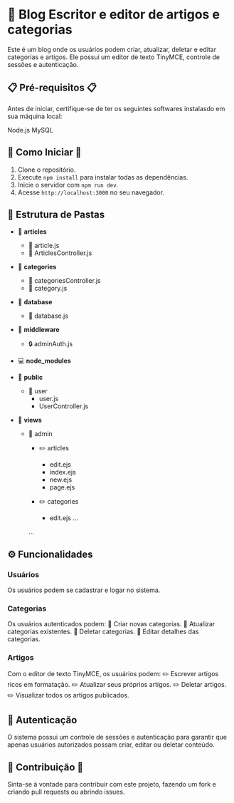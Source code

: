 # 📝 Blog Escritor e editor de artigos e categorias

Este é um blog onde os usuários podem criar, atualizar, deletar e editar categorias e artigos. Ele possui um editor de texto TinyMCE, controle de sessões e autenticação.

## 📋 Pré-requisitos 📋

Antes de iniciar, certifique-se de ter os seguintes softwares instalasdo em sua máquina local:

Node.js
MySQL

## 🚀 Como Iniciar 🚀

1. Clone o repositório.
2. Execute `npm install` para instalar todas as dependências.
3. Inicie o servidor com `npm run dev`.
4. Acesse `http://localhost:3000` no seu navegador.


## 📂 Estrutura de Pastas

- 📁 **articles**
  - 📄 article.js
  - 📄 ArticlesController.js
  
- 📁 **categories**
  - 📄 categoriesController.js
  - 📄 category.js
  
- 📁 **database**
  - 📄 database.js
  
- 📁 **middleware**
  - 🔒 adminAuth.js
  
- 💻 **node_modules**

- 👥 **public**
  - 👤 user
    - user.js
    - UserController.js
    
- 👀 **views**
  - 🔐 admin
    - ✏️ articles 
      - edit.ejs 
      - index.ejs 
      - new.ejs 
      - page.ejs
      
    - ✏️ categories 
      - edit.ejs 
      ...
      
    ...
    
## ⚙️ Funcionalidades

### Usuários

Os usuários podem se cadastrar e logar no sistema.

### Categorias 

Os usuários autenticados podem:
🔹 Criar novas categorias.
🔹 Atualizar categorias existentes.
🔹 Deletar categorias.
🔹 Editar detalhes das categorias.

### Artigos 

Com o editor de texto TinyMCE, os usuários podem:
✏️ Escrever artigos ricos em formatação.
✏️ Atualizar seus próprios artigos.
✏️ Deletar artigos.
✏️ Visualizar todos os artigos publicados.

## 🔐 Autenticação 

O sistema possui um  controle de sessões e autenticação para garantir que apenas usuários autorizados possam criar, editar ou deletar conteúdo.

## 🤝 Contribuição 🤝

Sinta-se à vontade para contribuir com este projeto, fazendo um fork e criando pull requests ou abrindo issues.
